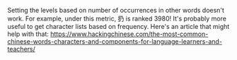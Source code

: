 Setting the levels based on number of occurrences in other words doesn't work. For example, under this metric, 扔 is
ranked 3980! It's probably more useful to get character lists based on frequency. Here's an article that might help with
that:
https://www.hackingchinese.com/the-most-common-chinese-words-characters-and-components-for-language-learners-and-teachers/
